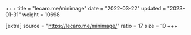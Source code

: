 +++
title = "lecaro.me/minimage"
date = "2022-03-22"
updated = "2023-01-31"
weight = 10698

[extra]
source = "https://lecaro.me/minimage/"
ratio = 17
size = 10
+++
